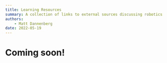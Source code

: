 ```yaml
---
title: Learning Resources
summary: A collection of links to external sources discussing robotics topics which we believe users may find helpful.
authors:
    - Matt Dannenberg
date: 2022-05-19
---
```

# Coming soon!

